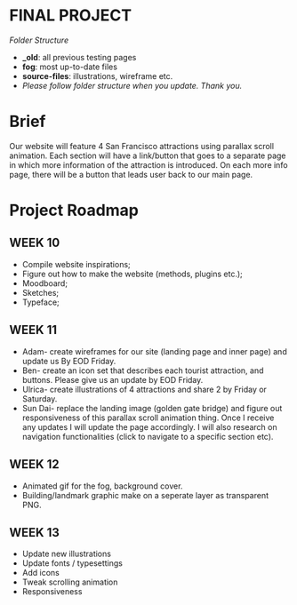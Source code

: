 FINAL PROJECT
======
*Folder Structure* 
- **_old**: all previous testing pages
- **fog**: most up-to-date files
- **source-files**: illustrations, wireframe etc.
- *Please follow folder structure when you update. Thank you.*

Brief
======
Our website will feature 4 San Francisco attractions using parallax scroll animation. Each section will have a link/button that goes to a separate page in which more information of the attraction is introduced. On each more info page, there will be a button that leads user back to our main page.

Project Roadmap
======
WEEK 10
-----
- Compile website inspirations; 
- Figure out how to make the website (methods, plugins etc.); 
- Moodboard; 
- Sketches; 
- Typeface;

WEEK 11
------
- Adam- create wireframes for our site (landing page and inner page) and update us By EOD Friday.
- Ben- create an icon set that describes each tourist attraction, and buttons. Please give us an update by EOD Friday.
- Ulrica- create illustrations of 4 attractions and share 2 by Friday or Saturday.
- Sun Dai- replace the landing image (golden gate bridge) and figure out responsiveness of this parallax scroll animation thing. Once I receive any updates I will update the page accordingly. I will also research on navigation functionalities (click to navigate to a specific section etc).

WEEK 12
------
- Animated gif for the fog, background cover.
- Building/landmark graphic make on a seperate layer as transparent PNG.

WEEK 13
------
- Update new illustrations
- Update fonts / typesettings
- Add icons
- Tweak scrolling animation
- Responsiveness